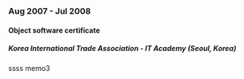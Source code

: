
### Aug 2007 - Jul 2008

#### Object software certificate

##### Korea International Trade Association - IT Academy (Seoul, Korea)

ssss memo3